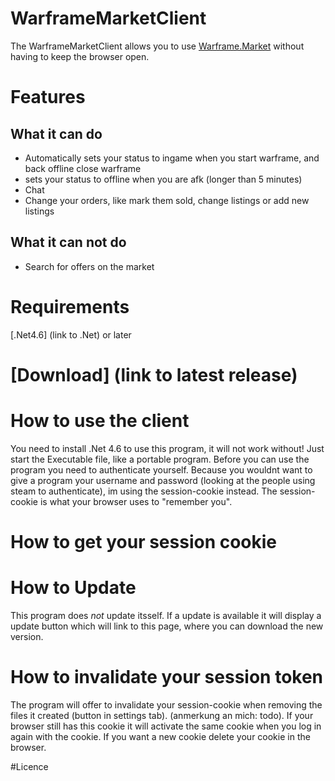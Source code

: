 # WarframeMarketClient
The WarframeMarketClient allows you to use [Warframe.Market](http://warframe.market) without having to keep the browser open.

# Features
## What it can do

 - Automatically sets your status to ingame when you start warframe, and back offline close warframe 
 - sets your status to offline when you are afk (longer than 5 minutes)
 - Chat 
 - Change your orders, like mark them sold, change listings or add new listings

## What it can **not** do
 
 - Search for offers on the market

# Requirements

[.Net4.6] (link to .Net) or later

# [Download] (link to latest release)

# How to use the client
You need to install .Net 4.6 to use this program, it will not work without! 
Just start the Executable file, like a portable program. 
Before you can use the program you need to authenticate yourself. 
Because you wouldnt want to give a program your username and password (looking at the people using steam to authenticate), im using the session-cookie instead. 
The session-cookie is what your browser uses to "remember you". 

# How to get your session cookie



# How to Update

This program does *not* update itsself.
If a update is available it will display a update button which will link to this page, where you can download the new version.


# How to invalidate your session token
The program will offer to invalidate your session-cookie when removing the files it created (button in settings tab). (anmerkung an mich: todo).
If your browser still has this cookie it will activate the same cookie when you log in again with the cookie.
If you want a new cookie delete your cookie in the browser.

#Licence
